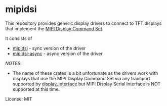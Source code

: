 # mipidsi

This repository provides generic display drivers to connect to TFT displays
that implement the [MIPI Display Command Set](https://www.mipi.org/specifications/display-command-set).

It consists of

* [mipidsi](mipidsi) - sync version of the driver
* [mipidsi-async](mipidsi-async) - async version of the driver

*NOTES*:

* The name of these crates is a bit unfortunate as the drivers work with displays that use the MIPI Display Command Set via any transport supported by [display_interface](https://crates.io/crates/display-interface) but MIPI Display Serial Interface is NOT supported at this time.

License: MIT
